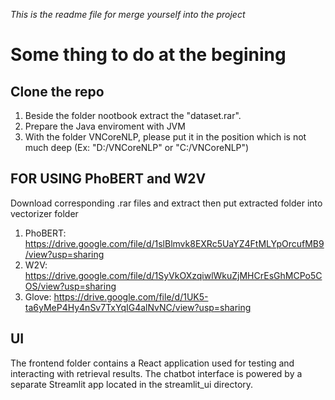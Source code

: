 *This is the readme file for merge yourself into the project*
# **Some thing to do at the begining**
## Clone the repo
1. Beside the folder nootbook extract the "dataset.rar".
2. Prepare the Java enviroment with JVM
3. With the folder VNCoreNLP, please put it in the position which is not much deep (Ex: "D:/VNCoreNLP" or "C:/VNCoreNLP")

## FOR USING PhoBERT and W2V
Download corresponding .rar files and extract then put extracted folder into vectorizer folder

1. PhoBERT: https://drive.google.com/file/d/1slBlmvk8EXRc5UaYZ4FtMLYpOrcufMB9/view?usp=sharing
2. W2V: https://drive.google.com/file/d/1SyVkOXzqiwlWkuZjMHCrEsGhMCPo5COS/view?usp=sharing
3. Glove: https://drive.google.com/file/d/1UK5-ta6yMeP4Hy4nSv7TxYqIG4alNvNC/view?usp=sharing

## UI

The frontend folder contains a React application used for testing and interacting with retrieval results.
The chatbot interface is powered by a separate Streamlit app located in the streamlit_ui directory.
